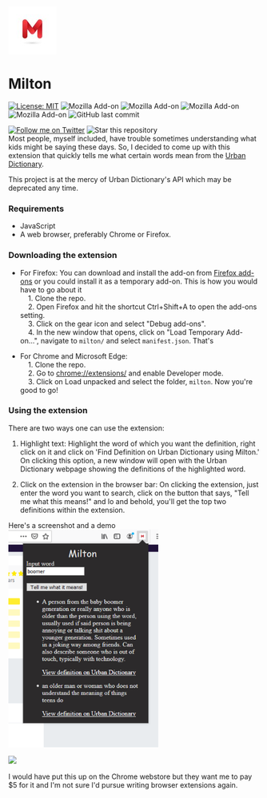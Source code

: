![Milton logo](./icons/milton-96.png) 
# Milton 
[![License: MIT](https://img.shields.io/badge/License-MIT-blue.svg)](https://opensource.org/licenses/MIT)
![Mozilla Add-on](https://img.shields.io/amo/users/milton255)
![Mozilla Add-on](https://img.shields.io/amo/dw/milton255)
![Mozilla Add-on](https://img.shields.io/amo/rating/milton255)
![Mozilla Add-on](https://img.shields.io/amo/v/milton255)
![GitHub last commit](https://img.shields.io/github/last-commit/kevinam99/Milton)
  
[![Follow me on Twitter](https://img.shields.io/twitter/follow/neverloquacious?style=social)](https://twitter.com/neverloquacious)
![Star this repository](https://img.shields.io/github/stars/kevinam99/Milton?style=social)  
Most people, myself included, have trouble sometimes understanding what kids might be saying these days. So, I decided to come up with this extension that quickly tells me what certain words mean from the [Urban Dictionary](https://www.urbandictionary.com/).

This project is at the mercy of Urban Dictionary's API which may be deprecated any time.

### Requirements
- JavaScript
- A web browser, preferably Chrome or Firefox.


### Downloading the extension
* For Firefox: You can download and install the add-on from [Firefox add-ons](https://addons.mozilla.org/addon/milton255/) or you could install it as a temporary add-on. This is how you would have to go about it  
&nbsp;&nbsp;&nbsp;&nbsp;1. Clone the repo.  
&nbsp;&nbsp;&nbsp;&nbsp;2. Open Firefox and hit the shortcut Ctrl+Shift+A to open the add-ons setting.  
&nbsp;&nbsp;&nbsp;&nbsp;3. Click on the gear icon and select "Debug add-ons".  
&nbsp;&nbsp;&nbsp;&nbsp;4. In the new window that opens, click on "Load Temporary Add-on...", navigate to ```milton/``` and select ```manifest.json```. That's      


* For Chrome and Microsoft Edge:  
&nbsp;&nbsp;&nbsp;&nbsp;1. Clone the repo.    
&nbsp;&nbsp;&nbsp;&nbsp;2. Go to [chrome://extensions/](chrome://extensions/) and enable Developer mode.  
&nbsp;&nbsp;&nbsp;&nbsp;3. Click on Load unpacked and select the folder, ```milton```. Now you're good to go!  



### Using the extension
There are two ways one can use the extension:
1. Highlight text: Highlight the word of which you want the definition, right click on it and click on 'Find Definition on Urban Dictionary using Milton.' On clicking this option, a new window will open with the Urban Dictionary webpage showing the definitions of the highlighted word.

2. Click on the extension in the browser bar: On clicking the extension, just enter the word you want to search, click on the button that says, "Tell me what this means!" and lo and behold, you'll get the top two definitions within the extension.

Here's a screenshot and a demo  
<img src = "./demo/milton-screenshot.png" width = "300">  
  
<img src = "./demo/milton-video.gif">

I would have put this up on the Chrome webstore but they want me to pay $5 for it and I'm not sure I'd pursue writing browser extensions again. 

